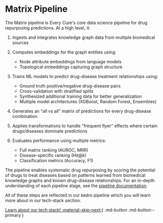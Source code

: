# Matrix Pipeline

The Matrix pipeline is Every Cure's core data science pipeline for drug repurposing predictions. At a high level, it:

1. Ingests and integrates knowledge graph data from multiple biomedical sources

2. Computes embeddings for the graph entities using:
   - Node attribute embeddings from language models
   - Topological embeddings capturing graph structure

3. Trains ML models to predict drug-disease treatment relationships using:
   - Ground truth positive/negative drug-disease pairs
   - Cross-validation with stratified splits
   - Synthesized additional training data for better generalization
   - Multiple model architectures (XGBoost, Random Forest, Ensembles)

4. Generates an "all vs all" matrix of predictions for every drug-disease combination

5. Applies transformations to handle "frequent flyer" effects where certain drugs/diseases dominate predictions

6. Evaluates performance using multiple metrics:
   - Full matrix ranking (AUROC, MRR)
   - Disease-specific ranking (Hit@k)
   - Classification metrics (Accuracy, F1)

The pipeline enables systematic drug repurposing by scoring the potential of drugs to treat diseases based on patterns learned from biomedical knowledge graphs and known drug-disease relationships. For an in-depth understanding of each pipeline stage, see the [pipeline documentation](../pipeline/index.md).

All of these steps are reflected in our kedro pipeline which you will learn more about in our tech-stack section.

[Learn about our tech stack! :material-skip-next:](./tech_stack.md){ .md-button .md-button--primary }
